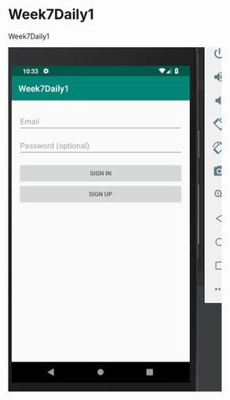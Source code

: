 # Week7Daily1
Week7Daily1

![Capture](https://raw.githubusercontent.com/MikhailKashtaevMobileApps/Week7Daily1/master/app/src/main/assets/Capture.PNG)
